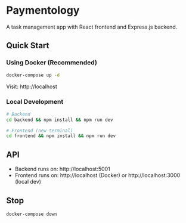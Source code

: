# Paymentology

A task management app with React frontend and Express.js backend.

## Quick Start

### Using Docker (Recommended)
```bash
docker-compose up -d
```
Visit: http://localhost

### Local Development
```bash
# Backend
cd backend && npm install && npm run dev

# Frontend (new terminal)
cd frontend && npm install && npm run dev
```

## API
- Backend runs on: http://localhost:5001
- Frontend runs on: http://localhost (Docker) or http://localhost:3000 (local dev)

## Stop
```bash
docker-compose down
```
